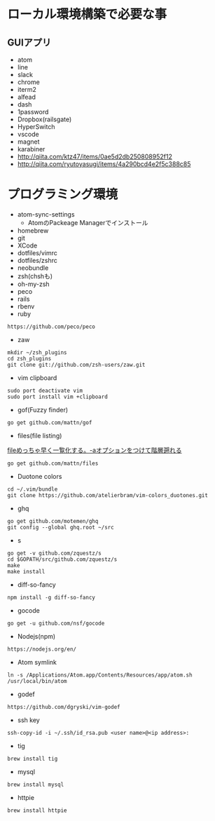ローカル環境構築で必要な事
========================

## GUIアプリ

- atom
- line
- slack
- chrome
- iterm2
- alfead
- dash
- 1password
- Dropbox(railsgate)
- HyperSwitch
- vscode
- magnet
- karabiner
- http://qiita.com/ktz47/items/0ae5d2db250808952f12
- http://qiita.com/ryutoyasugi/items/4a290bcd4e2f5c388c85

# プログラミング環境

- atom-sync-settings
  - AtomのPackeage Managerでインストール
- homebrew
- git
- XCode
- dotfiles/vimrc
- dotfiles/zshrc
- neobundle
- zsh(chshも)
- oh-my-zsh
- peco
- rails
- rbenv
- ruby

```
https://github.com/peco/peco
```

- zaw

```
mkdir ~/zsh_plugins
cd zsh_plugins
git clone git://github.com/zsh-users/zaw.git
```

- vim clipboard

```
sudo port deactivate vim
sudo port install vim +clipboard
```

- gof(Fuzzy finder)

```
go get github.com/mattn/gof
```

- files(file listing)

[fileめっちゃ早く一覧化する。-aオプションをつけて階層遡れる](https://github.com/mattn/files)

```
go get github.com/mattn/files
```

- Duotone colors

```
cd ~/.vim/bundle
git clone https://github.com/atelierbram/vim-colors_duotones.git
```

- ghq

```
go get github.com/motemen/ghq
git config --global ghq.root ~/src
```

- s

```
go get -v github.com/zquestz/s
cd $GOPATH/src/github.com/zquestz/s
make
make install
```

- diff-so-fancy

```
npm install -g diff-so-fancy
```

- gocode

```
go get -u github.com/nsf/gocode
```

- Nodejs(npm)

```
https://nodejs.org/en/
```

- Atom symlink

```
ln -s /Applications/Atom.app/Contents/Resources/app/atom.sh /usr/local/bin/atom
```

- godef

```
https://github.com/dgryski/vim-godef
```

- ssh key

```
ssh-copy-id -i ~/.ssh/id_rsa.pub <user name>@<ip address>:
```

- tig

```
brew install tig
```

- mysql

```
brew install mysql
```

- httpie

```
brew install httpie
```
